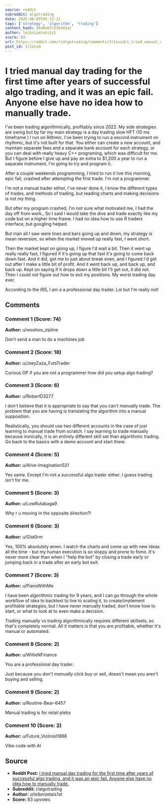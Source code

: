 ```yaml
---
source: reddit
subreddit: algotrading
date: 2025-06-03T05:12:12
tags: ['strategy', 'algorithm', 'trading']
content_hash: 36d0e6fc53b443ac
author: leibnizetais1st
score: 83
url: https://reddit.com/r/algotrading/comments/1l1xcsd/i_tried_manual_day_trading_for_the_first_time/
post_id: 1l1xcsd
---
```


# I tried manual day trading for the first time after years of successful algo trading, and it was an epic fail. Anyone else have no idea how to manually trade.

I've been trading algorithmically, profitably since 2022.  My side strategies are swing but by far my main strategy is a day trading slow HFT (10 ms timeframe ) I run on Rithmic. I've been trying to run a second instrument on rhythmic, but it's not built for that.  You either can create a new account, and maintain separate fees and a separate bank account for each strategy, or you can deal with really heavy C++ programing, which was difficult for me.  But I figure before I give up and pay an extra to $1,200 a year to run a separate instrument, I'm going to try and program it. 

After a couple weekends programming, I tried to run it live this morning, epic fail, crashed after attempting the first trade.  I'm not a programmer. 

I'm not a manual trader either, I've never done it, I know the different types of trades, and methods of trading, but reading charts and making decisions is not my thing. 

But after my program crashed, I'm not sure what motivated me, I had the day off from work., So I said I would take the dive and trade exactly like my code but on a higher time frame.  I had no idea how to use R traders interface, but googling helped. 

But man all I saw were lines and bars going up and down, my strategy is mean reversion, so when the market moved up really fast, I went short.

Then the market kept on going up, I figure I'd wait a bit.  Then it went up really really fast, I figured if it's going up that fast it's going to come back down fast.  And it did, got me to just about break even, and I figured I'd get out after I make a little bit of profit.  And it went back up, and back up, and back up.  Kept on saying if it drops down a little bit I'll get out, it did not.  Then I could not figure out how to exit my positions.  My worst trading day ever.

According to the IRS, I am a a professional day trader. Lol but I'm really not!

## Comments

### Comment 1 (Score: 74)

**Author:** u/woohoo_zipline

Don’t send a man to do a machines job

### Comment 2 (Score: 18)

**Author:** u/JoeyZaza_FutsTrader

Curious OP if you are not a programmer how did you setup algo trading?

### Comment 3 (Score: 6)

**Author:** u/RobertD3277

I don't believe that it is appropriate to say that you can't manually trade. The problem that you are having is translating the algorithm into a manual supposition. 

Realistically, you should use two different accounts in the case of just learning to manual trade from scratch. I say learning to trade manually because ironically, it is an entirely different skill set than algorithmic trading. Go back to the basics with a demo account and start there.

### Comment 4 (Score: 5)

**Author:** u/Alive-Imagination521

Yes same. Except I'm not a successful algo trader either. I guess trading isn't for me.

### Comment 5 (Score: 3)

**Author:** u/LowRutabaga9

Why r u moving in the opposite direction?!

### Comment 6 (Score: 3)

**Author:** u/Glst0rm

Yes, 100% absolutely amen. I watch the charts and come up with new ideas all the time - but my human execution is so sloppy and prone to fomo. It's never more clear than when I "help the bot" by closing a trade early or jumping back in a trade after an early bot exit.

### Comment 7 (Score: 3)

**Author:** u/PianoWithMe

I have been algorithmic trading for 9 years, and I can go through the whole workflow of idea to backtest to live to scaling it, to create/implement profitable strategies, but I have never manually traded, don't know how to start, or what to look at to even make a decision.

Trading manually vs trading algorithmically requires different skillsets, so that's completely normal. All it matters is that you are profitable, whether it's manual or automated.

### Comment 8 (Score: 2)

**Author:** u/WillieNFinance

You are a professional day trader. 

Just because you don't *manually* click buy or sell, doesn't mean you aren't buying and selling.

### Comment 9 (Score: 2)

**Author:** u/Routine-Bear-6457

Manual trading is for retail plebs

### Comment 10 (Score: 2)

**Author:** u/Future_Violinist1868

Vibe code with AI

## Source

- **Reddit Post:** [I tried manual day trading for the first time after years of successful algo trading, and it was an epic fail. Anyone else have no idea how to manually trade.](https://reddit.com/r/algotrading/comments/1l1xcsd/i_tried_manual_day_trading_for_the_first_time/)
- **Subreddit:** r/algotrading
- **Author:** u/leibnizetais1st
- **Score:** 83 upvotes
